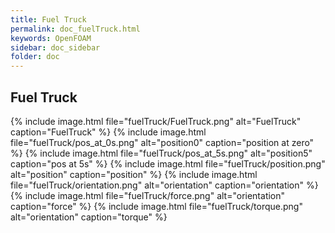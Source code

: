 ```yaml
---
title: Fuel Truck
permalink: doc_fuelTruck.html
keywords: OpenFOAM
sidebar: doc_sidebar
folder: doc
---
```


## Fuel Truck


{% include image.html file="fuelTruck/FuelTruck.png"  alt="FuelTruck" caption="FuelTruck" %}
{% include image.html file="fuelTruck/pos_at_0s.png"  alt="position0" caption="position at zero" %}
{% include image.html file="fuelTruck/pos_at_5s.png"  alt="position5" caption="pos at 5s" %}
{% include image.html file="fuelTruck/position.png"   alt="position" caption="position" %}
{% include image.html file="fuelTruck/orientation.png"   alt="orientation" caption="orientation" %}
{% include image.html file="fuelTruck/force.png"   alt="orientation" caption="force" %}
{% include image.html file="fuelTruck/torque.png"   alt="orientation" caption="torque" %}